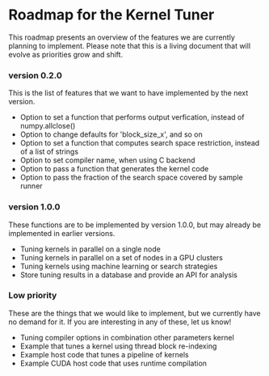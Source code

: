 # Roadmap for the Kernel Tuner

This roadmap presents an overview of the features we are currently planning to
implement. Please note that this is a living document that will evolve as
priorities grow and shift.

### version 0.2.0

This is the list of features that we want to have implemented by the next version.

 * Option to set a function that performs output verfication, instead of numpy.allclose()
 * Option to change defaults for 'block_size_x', and so on
 * Option to set a function that computes search space restriction, instead of a list of strings
 * Option to set compiler name, when using C backend
 * Option to pass a function that generates the kernel code
 * Option to pass the fraction of the search space covered by sample runner
 
### version 1.0.0

These functions are to be implemented by version 1.0.0, but may already be
implemented in earlier versions.

 * Tuning kernels in parallel on a single node
 * Tuning kernels in parallel on a set of nodes in a GPU clusters
 * Tuning kernels using machine learning or search strategies
 * Store tuning results in a database and provide an API for analysis

### Low priority

These are the things that we would like to implement, but we currently have no
demand for it. If you are interesting in any of these, let us know!

 * Tuning compiler options in combination other parameters kernel
 * Example that tunes a kernel using thread block re-indexing
 * Example host code that tunes a pipeline of kernels
 * Example CUDA host code that uses runtime compilation



